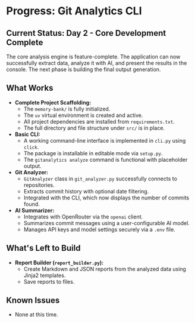 # Progress: Git Analytics CLI

## Current Status: Day 2 - Core Development Complete

The core analysis engine is feature-complete. The application can now successfully extract data, analyze it with AI, and present the results in the console. The next phase is building the final output generation.

## What Works

- **Complete Project Scaffolding:**
  - The `memory-bank/` is fully initialized.
  - The `uv` virtual environment is created and active.
  - All project dependencies are installed from `requirements.txt`.
  - The full directory and file structure under `src/` is in place.
- **Basic CLI:**
  - A working command-line interface is implemented in `cli.py` using `click`.
  - The package is installable in editable mode via `setup.py`.
  - The `gitanalytics analyze` command is functional with placeholder output.
- **Git Analyzer:**
  - `GitAnalyzer` class in `git_analyzer.py` successfully connects to repositories.
  - Extracts commit history with optional date filtering.
  - Integrated with the CLI, which now displays the number of commits found.
- **AI Summarizer:**
  - Integrates with OpenRouter via the `openai` client.
  - Summarizes commit messages using a user-configurable AI model.
  - Manages API keys and model settings securely via a `.env` file.

## What's Left to Build

- **Report Builder (`report_builder.py`):**
  - Create Markdown and JSON reports from the analyzed data using Jinja2 templates.
  - Save reports to files.

## Known Issues

- None at this time.